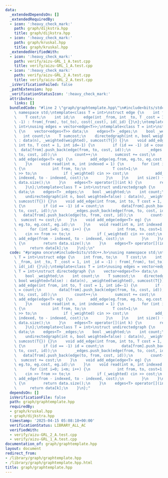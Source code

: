 ```yaml
---
data:
  _extendedDependsOn: []
  _extendedRequiredBy:
  - icon: ':heavy_check_mark:'
    path: graph/dijkstra.hpp
    title: graph/dijkstra.hpp
  - icon: ':heavy_check_mark:'
    path: graph/kruskal.hpp
    title: graph/kruskal.hpp
  _extendedVerifiedWith:
  - icon: ':heavy_check_mark:'
    path: verify/aizu-GRL_1_A.test.cpp
    title: verify/aizu-GRL_1_A.test.cpp
  - icon: ':heavy_check_mark:'
    path: verify/aizu-GRL_2_A.test.cpp
    title: verify/aizu-GRL_2_A.test.cpp
  _isVerificationFailed: false
  _pathExtension: hpp
  _verificationStatusIcon: ':heavy_check_mark:'
  attributes:
    links: []
  bundledCode: "#line 2 \"graph/graphtemplate.hpp\"\n#include<bits/stdc++.h>\nusing\
    \ namespace std;\ntemplate<class T = int>\nstruct edge {\n    int from, to;\n\
    \    T cost;\n    int id;\n    edge(int _from, int _to, T _cost = 1, int _id =\
    \ -1) : from(_from), to(_to), cost(_cost), id(_id) {}\n};\ntemplate<class T =\
    \ int>\nusing edges = vector<edge<T>>;\ntemplate<class T = int>\nstruct directedgraph\
    \ {\n    vector<edges<T>> data;\n    edges<T> _edges;\n    bool _weighted;\n \
    \   int count;\n    T sumcost;\n    directedgraph(int n, bool weighted=false)\
    \ : data(n), _weighted(weighted), sumcost(T{}) {}\n    void add_edge(int from,\
    \ int to, T cost = 1, int id=-1) {\n        if (id == -1) id = count;\n      \
    \  data[from].push_back(edge(from, to, cost, id));\n        _edges.push_back(edge(from,\
    \ to, cost, id));\n        count++;\n        sumcost += cost;\n    }\n    void\
    \ add_edge(edge<T> eg) {\n        add_edge(eg.from, eg.to, eg.cost, eg.id);\n\
    \    }\n    void read(int m, int indexed = 1) {\n        for (int i=0; i<m; i++)\
    \ {\n            int from, to;\n            T cost=1;\n            cin >> from\
    \ >> to;\n            if (_weighted) cin >> cost;\n            add_edge(from -\
    \ indexed, to - indexed, cost);\n        }\n    }\n    int size() {\n        return\
    \ data.size();\n    }\n    edges<T> operator[](int k) {\n        return data[k];\n\
    \    }\n};\ntemplate<class T = int>\nstruct undirectedgraph {\n    vector<edges<T>>\
    \ data;\n    edges<T> _edges;\n    bool _weighted;\n    int count;\n    T sumcost;\n\
    \    undirectedgraph(int n, bool weighted=false) : data(n), _weighted(weighted),\
    \ sumcost(T{}) {}\n    void add_edge(int from, int to, T cost = 1, int id=-1)\
    \ {\n        if (id == -1) id = count;\n        data[from].push_back(edge(from,\
    \ to, cost, id));\n        _edges.push_back(edge(from, to, cost, id));\n     \
    \   data[from].push_back(edge(to, from, cost, id));\n        count++;\n      \
    \  sumcost += cost;\n    }\n    void add_edge(edge<T> eg) {\n        add_edge(eg.from,\
    \ eg.to, eg.cost, eg.id);\n    }\n    void read(int m, int indexed = 1) {\n  \
    \      for (int i=0; i<m; i++) {\n            int from, to, cost=1;\n        \
    \    cin >> from >> to;\n            if (_weighted) cin >> cost;\n           \
    \ add_edge(from - indexed, to - indexed, cost);\n        }\n    }\n    int size()\
    \ {\n        return data.size();\n    }\n    edges<T> operator[](int k) {\n  \
    \      return data[k];\n    }\n};\n"
  code: "#pragma once\n#include<bits/stdc++.h>\nusing namespace std;\ntemplate<class\
    \ T = int>\nstruct edge {\n    int from, to;\n    T cost;\n    int id;\n    edge(int\
    \ _from, int _to, T _cost = 1, int _id = -1) : from(_from), to(_to), cost(_cost),\
    \ id(_id) {}\n};\ntemplate<class T = int>\nusing edges = vector<edge<T>>;\ntemplate<class\
    \ T = int>\nstruct directedgraph {\n    vector<edges<T>> data;\n    edges<T> _edges;\n\
    \    bool _weighted;\n    int count;\n    T sumcost;\n    directedgraph(int n,\
    \ bool weighted=false) : data(n), _weighted(weighted), sumcost(T{}) {}\n    void\
    \ add_edge(int from, int to, T cost = 1, int id=-1) {\n        if (id == -1) id\
    \ = count;\n        data[from].push_back(edge(from, to, cost, id));\n        _edges.push_back(edge(from,\
    \ to, cost, id));\n        count++;\n        sumcost += cost;\n    }\n    void\
    \ add_edge(edge<T> eg) {\n        add_edge(eg.from, eg.to, eg.cost, eg.id);\n\
    \    }\n    void read(int m, int indexed = 1) {\n        for (int i=0; i<m; i++)\
    \ {\n            int from, to;\n            T cost=1;\n            cin >> from\
    \ >> to;\n            if (_weighted) cin >> cost;\n            add_edge(from -\
    \ indexed, to - indexed, cost);\n        }\n    }\n    int size() {\n        return\
    \ data.size();\n    }\n    edges<T> operator[](int k) {\n        return data[k];\n\
    \    }\n};\ntemplate<class T = int>\nstruct undirectedgraph {\n    vector<edges<T>>\
    \ data;\n    edges<T> _edges;\n    bool _weighted;\n    int count;\n    T sumcost;\n\
    \    undirectedgraph(int n, bool weighted=false) : data(n), _weighted(weighted),\
    \ sumcost(T{}) {}\n    void add_edge(int from, int to, T cost = 1, int id=-1)\
    \ {\n        if (id == -1) id = count;\n        data[from].push_back(edge(from,\
    \ to, cost, id));\n        _edges.push_back(edge(from, to, cost, id));\n     \
    \   data[from].push_back(edge(to, from, cost, id));\n        count++;\n      \
    \  sumcost += cost;\n    }\n    void add_edge(edge<T> eg) {\n        add_edge(eg.from,\
    \ eg.to, eg.cost, eg.id);\n    }\n    void read(int m, int indexed = 1) {\n  \
    \      for (int i=0; i<m; i++) {\n            int from, to, cost=1;\n        \
    \    cin >> from >> to;\n            if (_weighted) cin >> cost;\n           \
    \ add_edge(from - indexed, to - indexed, cost);\n        }\n    }\n    int size()\
    \ {\n        return data.size();\n    }\n    edges<T> operator[](int k) {\n  \
    \      return data[k];\n    }\n};"
  dependsOn: []
  isVerificationFile: false
  path: graph/graphtemplate.hpp
  requiredBy:
  - graph/kruskal.hpp
  - graph/dijkstra.hpp
  timestamp: '2025-04-15 05:08:18+00:00'
  verificationStatus: LIBRARY_ALL_AC
  verifiedWith:
  - verify/aizu-GRL_2_A.test.cpp
  - verify/aizu-GRL_1_A.test.cpp
documentation_of: graph/graphtemplate.hpp
layout: document
redirect_from:
- /library/graph/graphtemplate.hpp
- /library/graph/graphtemplate.hpp.html
title: graph/graphtemplate.hpp
---
```

